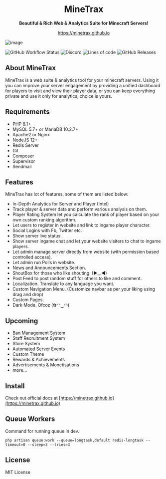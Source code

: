 <h1 align="center">MineTrax</h1>
<p align="center"><b>Beautiful & Rich Web & Analytics Suite for Minecraft Servers!</b></p>
<p align="center"><a href="https://minetrax.github.io">https://minetrax.github.io</a></p>

![image](https://minetrax.github.io/img/shots/hero-min.png)

![GitHub Workflow Status](https://img.shields.io/github/actions/workflow/status/minetrax/minetrax/laravel-mysql.yml?label=Tests&style=for-the-badge&logo=circleci&logoColor=white)
![Discord](https://img.shields.io/discord/508594544598712330?label=Discord&logo=Discord&logoColor=white&style=for-the-badge)
![Lines of code](https://img.shields.io/tokei/lines/github/minetrax/minetrax?style=for-the-badge&logo=xcode&logoColor=white)
![GitHub Releases](https://img.shields.io/github/v/release/minetrax/minetrax?include_prereleases&style=for-the-badge&logo=github&logoColor=white)

## About MineTrax
MineTrax is a web suite & analytics tool for your minecraft servers. Using it you can improve your server engagement by providing a unified dashboard for players to visit and view their player data, or you can keep everything private and use it only for analytics, choice is yours.

## Requirements
- PHP 8.1+
- MySQL 5.7+ or MariaDB 10.2.7+
- Apache2 or Nginx
- NodeJS 12+
- Redis Server
- Git
- Composer
- Supervisor
- Sendmail

## Features
MineTrax has lot of features, some of them are listed below:
 - In-Depth Analytics for Server and Player (Intel)
 - Track player & server data and perform various analysis on them.
 - Player Rating System let you calculate the rank of player based on your own custom ranking algorithm.
 - Let users to register in website and link to ingame player character.
 - Social Logins with Fb, Twitter etc.
 - Show server live status.
 - Show server ingame chat and let your website visiters to chat to ingame players.
 - Let admin manage server directly from website (with permission based controlled access).
 - Let admin run Polls in website.
 - News and Announcements Section.
 - ShoutBox for those who like shouting. (►__◄)
 - Post Feed to post random stuff for others to like and comment.
 - Localization. Translate to any language you want.
 - Custom Navigation Menu. (Customize navbar as per your liking using drag and drop)
 - Custom Pages.
 - Dark Mode. Ofcoz (✿◠‿◠)

## Upcoming
 - Ban Management System
 - Staff Recruitment System
 - Store System
 - Automated Server Events
 - Custom Theme
 - Rewards & Achievements
 - Advertisements & Monetisations
 - more...

## Install
Check out official docs at [https://minetrax.github.io](https://minetrax.github.io)

## Queue Workers
Command for running queue in dev.
```
php artisan queue:work --queue=longtask,default redis-longtask --timeout=0 --sleep=3 --tries=3
```

## License
MIT License
